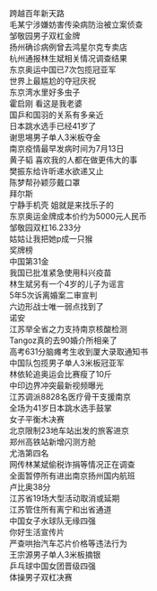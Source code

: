 跨越百年新天路  
毛某宁涉嫌妨害传染病防治被立案侦查  
邹敬园男子双杠金牌  
扬州确诊病例曾去鸿星尔克专卖店  
杭州通报林生斌相关情况调查结果  
东京奥运中国已7次包揽冠亚军  
世界上最尴尬的夺冠庆祝  
东京湾水里好多虫子  
霍启刚 看这是我老婆  
国乒和国羽的关系有多亲近  
日本跳水选手已经41岁了  
谢思埸男子单人3米板夺金  
南京疫情最早发病时间为7月13日  
黄子韬 喜欢我的人都在做更伟大的事  
樊振东给许昕递水欲递又止  
陈梦帮孙颖莎戴口罩  
拜尔斯  
宁静手机壳 姐就是来找乐子的  
东京奥运金牌成本价约为5000元人民币  
邹敬园双杠16.233分  
姑姑让我把她p成一只猴  
奖牌榜  
中国第31金  
我国已批准紧急使用科兴疫苗  
林生斌另有一个4岁的儿子为谣言  
5年5次诉离婚案二审宣判  
六边形战士唯一弱点找到了  
诺安  
江苏举全省之力支持南京核酸检测  
Tangoz真的去90婚介所相亲了  
高考631分脑瘫考生收到厦大录取通知书  
中国队包揽男子单人3米板冠亚军  
林依轮追奥运会比赛瘦了10斤  
中印边界冲突最新视频曝光  
江苏调派8828名医疗骨干支援南京  
全场为41岁日本跳水选手鼓掌  
女子平衡木决赛  
北京限制23地车站出发的旅客进京  
郑州高铁站新增闪测方舱  
尤浩第四名  
网传林某斌偷税诈捐等情况正在调查  
全面暂停所有进出南京扬州国内航班  
卢比奥38分  
江苏省19场大型活动取消或延期  
江苏管住所有离宁和出省通道  
中国女子水球队无缘四强  
你好生活宣传片  
严查哄抬汽车芯片价格等违法行为  
王宗源男子单人3米板摘银  
乒乓球中国女团晋级四强  
体操男子双杠决赛  

